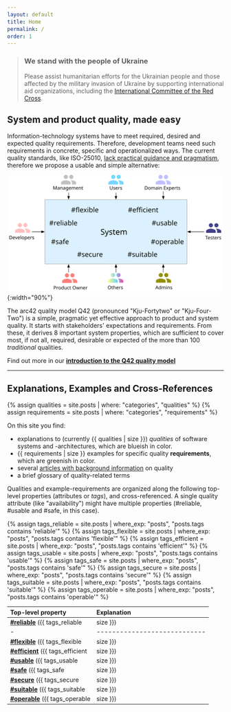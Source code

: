 ```yaml
---
layout: default
title: Home
permalink: /
order: 1
---
```


<div class="ua-background" markdown="1">

>### We stand with the people of Ukraine <span class="parent"><span class="ua-text"><i class="fas fa-heart children"></i></span><span class="ua-size children"><i class="fas fa-heart beat heart children"></i></span></span>
>
>Please assist humanitarian efforts for the Ukrainian people and those affected by the military invasion of Ukraine by supporting international aid organizations, including the [International Committee of the Red Cross](https://www.icrc.org/en).

</div>


## System and product quality, made easy

Information-technology systems have to meet required, desired and expected quality requirements. 
Therefore, development teams need such requirements in concrete, specific and operationalized ways.
The current quality standards, like ISO-25010, [lack practical guidance and pragmatism](/articles/iso-25010-shortcomings), therefore we propose a usable and simple alternative:

![arc42 Quality Model (v1.0)](/images/arc42-system-qualities-overview.svg){:width="90%"}

The arc42 quality model Q42 (pronounced "Kju-Fortytwo" or "Kju-Four-Two") is a simple, pragmatic yet effective approach to product and system quality.
It starts with stakeholders' expectations and requirements. 
From these, it derives 8 important system properties, which are sufficient to cover most, if not all, required, desirable or expected of the more than 100 _traditional_ qualities.

Find out more in our **[introduction to the Q42 quality model](/articles/arc42-quality-model)**

<hr class="with-no-margin"/>

## Explanations, Examples and Cross-References

{% assign qualities = site.posts | where: "categories", "qualities" %}
{% assign requirements = site.posts | where: "categories", "requirements" %}

On this site you find: 


* <font style="background-color:var(--quality-color)">explanations to (currently {{ qualities | size }}) <i>qualities</i> of software systems and -architectures, which are blueish in color.</font>
* <font style="background-color:var(--qual-req-color)">{{ requirements | size }} examples for specific quality <b>requirements</b>, which are greenish in color.</font>
* several [articles with background information](/articles) on quality
* a brief glossary of quality-related terms

Qualities and example-requirements are organized along the following top-level properties (attributes or _tags_), and cross-referenced. 
A single quality attribute (like "availability") might have multiple properties (#reliable, #usable and #safe, in this case).


{% assign tags_reliable = site.posts | where_exp: "posts", "posts.tags contains 'reliable'" %}
{% assign tags_flexible = site.posts | where_exp: "posts", "posts.tags contains 'flexible'" %}
{% assign tags_efficient = site.posts | where_exp: "posts", "posts.tags contains 'efficient'" %}
{% assign tags_usable = site.posts | where_exp: "posts", "posts.tags contains 'usable'" %}
{% assign tags_safe = site.posts | where_exp: "posts", "posts.tags contains 'safe'" %}
{% assign tags_secure = site.posts | where_exp: "posts", "posts.tags contains 'secure'" %}
{% assign tags_suitable = site.posts | where_exp: "posts", "posts.tags contains 'suitable'" %}
{% assign tags_operable = site.posts | where_exp: "posts", "posts.tags contains 'operable'" %}

| Top-level property | Explanation          |
| :--- | :--- |
| [**#reliable**](/tag-reliable/) ({{ tags_reliable | size }}) | Perform specified functions under specified conditions without interruptions or failures  |
|-|----------------------------|
| [**#flexible**](/tag-flexible/) ({{ tags_flexible | size }})  |  Serve a different or expanded set of requirements, the ease with which the product can be adapted to changes in its requirements, contexts of use, or system environment. Synonyms: modifiable, adjustable, changeable, versatile |
| [**#efficient**](/tag-efficient/) ({{ tags_efficient | size }})  |  Perform functions within specified time, capacity and throughput parameters, using appropriate resources (like memory, network bandwith, threads) |
| [**#usable**](/tag-usable/) ({{ tags_usable | size }})  |  Enable users to perform their tasks safely, effectively and efficiently while enjoying the experience |
| [**#safe**](/tag-safe/) ({{ tags_safe | size }})  |  Avoid states in which human life, health, property or the environment is endangered, detects and warns of risks and hazards.  |
| [**#secure**](/tag-secure/) ({{ tags_secure | size }})  |  Protect information and data so that persons or other products have only access to an extend appropriate to their types and levels, and to defend against attack patterns by malicious actors |
| [**#suitable**](/tag-suitable/) ({{ tags_suitable | size }})  | An abstract property, applicable to various objects. Provide properties that meet stated and implied needs of intended stakeholders.  |
| [**#operable**](/tag-operable/) ({{ tags_operable | size }})  |  Easy to deploy, operate, monitor and control |





<!--
## <font color="#dd354b">We're offering architecture training!</font>

The _dynamic duo_, always two trainers in parallel, practically applicable knowledge from Peter Hruschka and Gernot Starke. 
See [arc42.de](https://www.arc42.de/termine) for details, and schedule.

We've successfully trained more than 1000 developers in software architecture, many of them passed the [iSAQB CPSA-F](https://isaqb.org) certification.
(sorry - public training currently German-only, English for in-house trainings.)

-->

